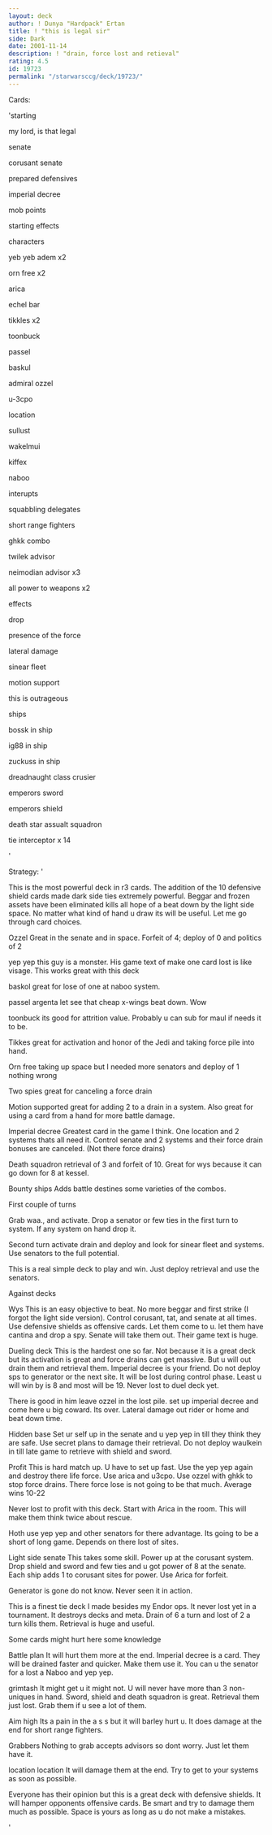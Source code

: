 ```yaml
---
layout: deck
author: ! Dunya "Hardpack" Ertan
title: ! "this is legal sir"
side: Dark
date: 2001-11-14
description: ! "drain, force lost and retieval"
rating: 4.5
id: 19723
permalink: "/starwarsccg/deck/19723/"
---
```

Cards: 

'starting

my lord, is that legal

senate

corusant senate

prepared defensives

imperial decree

mob points

starting effects


characters

yeb yeb adem x2

orn free x2

arica 

echel bar

tikkles x2

toonbuck

passel

baskul

admiral ozzel

u-3cpo


location

sullust

wakelmui

kiffex

naboo


interupts

squabbling delegates

short range fighters

ghkk combo

twilek advisor

neimodian advisor x3

all power to weapons x2


effects

drop

presence of the force

lateral damage

sinear fleet

motion support

this is outrageous


ships

bossk in ship

ig88 in ship 

zuckuss in ship

dreadnaught class crusier

emperors sword

emperors shield

death star assualt squadron

tie interceptor x 14




'

Strategy: '

This is the most powerful deck in r3 cards. The addition of the 10 defensive shield cards made dark side ties extremely powerful. Beggar and frozen assets have been eliminated kills all hope of a beat down by the light side space. No matter what kind of hand u draw its will be useful. Let me go through card choices.


Ozzel Great in the senate and in space. Forfeit of 4; deploy of 0 and politics of 2


yep yep this guy is a monster. His game text of make one card lost is like visage. This works great with this deck


baskol great for lose of one at naboo system. 


passel argenta let see that cheap x-wings beat down.  Wow


toonbuck its good for attrition value. Probably u can sub for maul if needs it to be.


Tikkes  great for activation and honor of the Jedi and taking force pile into hand. 


Orn free taking up space but I needed more senators and deploy of 1 nothing wrong


Two spies great for canceling a force drain


Motion supported great for adding 2 to a drain in a system. Also great for using a card from a hand for more battle damage.


Imperial decree  Greatest card in the game I think. One location and 2 systems thats all need it. Control senate and 2 systems and their force drain bonuses are canceled. (Not there force drains) 


Death squadron retrieval of 3 and forfeit of 10. Great for wys because it can go down for 8 at kessel.


Bounty ships Adds battle destines some varieties of the combos.


First couple of turns


Grab waa., and activate. Drop a senator or few ties in the first turn to system. If any system on hand drop it. 


Second turn activate drain and deploy and look for sinear fleet and systems. Use senators to the full potential.


This is a real simple deck to play and win. Just deploy retrieval and use the senators.


Against decks


Wys This is an easy objective to beat. No more beggar and first strike (I forgot the light side version). Control corusant, tat, and senate at all times. Use defensive shields as offensive cards. Let them come to u. let them have cantina and drop a spy. Senate will take them out. Their game text is huge.


Dueling deck This is the hardest one so far. Not because it is a great deck but its activation is great and force drains can get massive. But u will out drain them and retrieval them. Imperial decree is your friend. Do not deploy sps to generator or the next site. It will be lost during control phase. Least u will win by is 8 and most will be 19. Never lost to duel deck yet.


There is good in him leave ozzel in the lost pile. set up imperial decree and come here u big coward. Its over. Lateral damage out rider or home and beat down time.


Hidden base Set ur self up in the senate and u yep yep in till they think they are safe. Use secret plans to damage their retrieval. Do not deploy waulkein in till late game to retrieve with shield and sword. 


Profit This is hard match up. U have to set up fast. Use the yep yep again and destroy there life force. Use arica and u3cpo. Use ozzel with ghkk to stop force drains. There force lose is not going to be that much. Average wins 10-22

Never lost to profit with this deck. Start with Arica in the room. This will make them think twice about rescue.


Hoth use yep yep and other senators for there advantage. Its going to be a short of long game. Depends on there lost of sites.


Light side senate This takes some skill. Power up at the corusant system. Drop shield and sword and few ties and u got power of 8 at the senate. Each ship adds 1 to corusant sites for power. Use Arica for forfeit. 


Generator is gone do not know. Never seen it in action. 


This is a finest tie deck I made besides my Endor ops. It never lost yet in a tournament. It destroys decks and meta. Drain of 6 a turn and lost of 2 a turn kills them. Retrieval is huge and useful.


Some cards might hurt here some knowledge


Battle plan It will hurt them more at the end. Imperial decree is a card. They will be drained faster and quicker. Make them use it. You can u the senator for a lost a Naboo and yep yep.


grimtash It might get u it might not. U will never have more than 3 non-uniques in hand. Sword, shield and death squadron is great. Retrieval them just lost. Grab them if u see a lot of them.


Aim high Its a pain in the a s s but it will barley hurt u. It does damage at the end for short range fighters.


Grabbers Nothing to grab accepts advisors so dont worry. Just let them have it. 


location location It will damage them at the end. Try to get to your systems as soon as possible.




Everyone has their opinion but this is a great deck with defensive shields. It will hamper opponents offensive cards. Be smart and try to damage them much as possible. Space is yours as long as u do not make a mistakes. 

'
